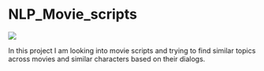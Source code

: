 # NLP_Movie_scripts

![](https://i2.wp.com/uozzart.com/wp-content/uploads/2020/03/Harry-Potter..jpg?resize=768%2C492&ssl=1)

In this project I am looking into movie scripts and trying to find similar topics across movies and similar characters based on their dialogs.
